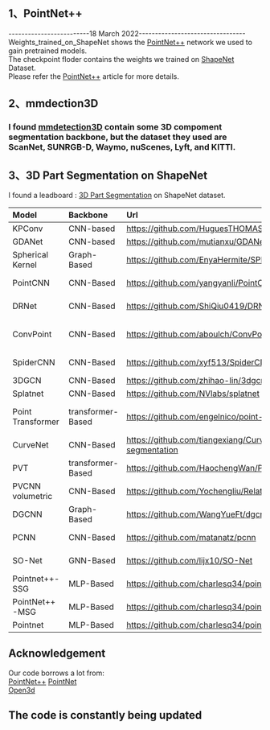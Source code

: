 ## 1、PointNet++ 
-------------------------18 March 2022---------------------------------  
Weights_trained_on_ShapeNet shows the [PointNet++](https://github.com/charlesq34/pointnet2) network we used to gain pretrained models.   
The checkpoint floder contains the weights we trained on [ShapeNet](https://shapenet.org/) Dataset.   
Please refer the [PointNet++](https://arxiv.org/abs/1706.02413) article for more details.

## 2、mmdection3D
### I found [mmdetection3D](https://github.com/open-mmlab/mmdetection3d) contain some 3D compoment segmentation backbone, but the dataset they used are ScanNet, SUNRGB-D, Waymo, nuScenes, Lyft, and KITTI.

## 3、3D Part Segmentation on ShapeNet
I found a leadboard : [3D Part Segmentation](https://paperswithcode.com/sota/3d-part-segmentation-on-shapenet-part) on ShapeNet dataset.

|Model|Backbone|Url|Journal|
|:---|:---|:---|:---|
|KPConv|CNN-based|https://github.com/HuguesTHOMAS/KPConv|ICCV 2019|
|GDANet|CNN-based|https://github.com/mutianxu/GDANet|AAAI2021|
|Spherical Kernel|Graph-Based|https://github.com/EnyaHermite/SPH3D-GCN|IEEE CVPR2019|
|PointCNN|CNN-Based|https://github.com/yangyanli/PointCNN|NeurIPS 2018 |
|DRNet|CNN-Based|https://github.com/ShiQiu0419/DRNet|WACV 2021 |
|ConvPoint|CNN-Based|https://github.com/aboulch/ConvPoint/tree/master/examples/shapenet|Computers & Graphics 2019|
|SpiderCNN|CNN-Based|https://github.com/xyf513/SpiderCNN|ECCV 2018|
|3DGCN|CNN-Based|https://github.com/zhihao-lin/3dgcn/tree/master/segmentation|CVPR2020|
|Splatnet|CNN-Based|https://github.com/NVlabs/splatnet|CVPR2018|
|Point Transformer|transformer-Based|https://github.com/engelnico/point-transformer|IEEE Access 2021|
|CurveNet|CNN-Based|https://github.com/tiangexiang/CurveNet#point-cloud-part-segmentation|ICCV 2021|
|PVT|transformer-Based|https://github.com/HaochengWan/PVT|2021|
|PVCNN volumetric|CNN-Based|https://github.com/Yochengliu/Relation-Shape-CNN|CVPR 2019|
|DGCNN|Graph-Based|https://github.com/WangYueFt/dgcnn|2018|
|PCNN|CNN-Based|https://github.com/matanatz/pcnn|SIGGRAPH 2018|
|SO-Net|GNN-Based|https://github.com/lijx10/SO-Net|CVPR 2018|
|Pointnet++-SSG|MLP-Based|https://github.com/charlesq34/pointnet2|NIPS 2017|
|PointNet++-MSG|MLP-Based|https://github.com/charlesq34/pointnet2|NIPS 2017|
|Pointnet|MLP-Based|https://github.com/charlesq34/pointnet|CVPR2017|


## Acknowledgement
Our code borrows a lot from:  
[PointNet++](https://github.com/charlesq34/pointnet2) 
[PointNet](https://github.com/charlesq34/pointnet)  
[Open3d](http://www.open3d.org/)  
## The code is constantly being updated
